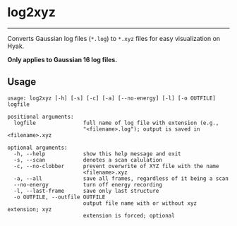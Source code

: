 # log2xyz
---
Converts Gaussian log files (`*.log`) to `*.xyz` files for easy visualization on Hyak.

**Only applies to Gaussian 16 log files.**

## Usage
```
usage: log2xyz [-h] [-s] [-c] [-a] [--no-energy] [-l] [-o OUTFILE] logfile

positional arguments:
  logfile               full name of log file with extension (e.g.,
                        "<filename>.log"); output is saved in <filename>.xyz

optional arguments:
  -h, --help            show this help message and exit
  -s, --scan            denotes a scan calulation
  -c, --no-clobber      prevent overwrite of XYZ file with the name
                        <filename>.xyz
  -a, --all             save all frames, regardless of it being a scan
  --no-energy           turn off energy recording
  -l, --last-frame      save only last structure
  -o OUTFILE, --outfile OUTFILE
                        output file name with or without xyz extension; xyz
                        extension is forced; optional
```
